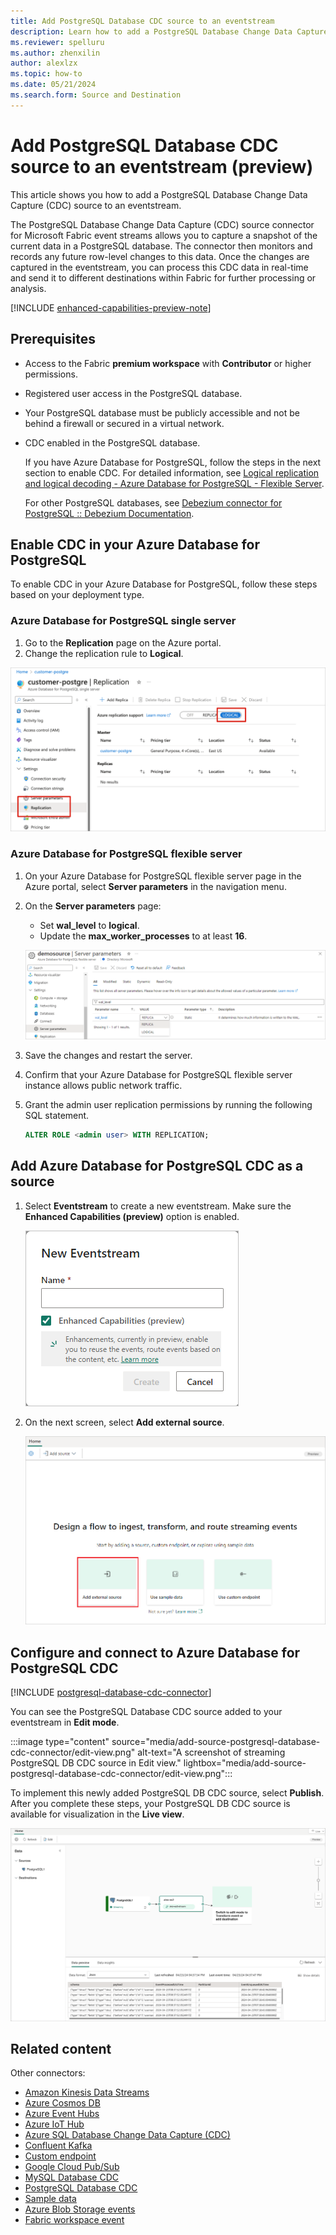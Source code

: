 ```yaml
---
title: Add PostgreSQL Database CDC source to an eventstream
description: Learn how to add a PostgreSQL Database Change Data Capture (CDC) source to an eventstream.
ms.reviewer: spelluru
ms.author: zhenxilin
author: alexlzx
ms.topic: how-to
ms.date: 05/21/2024
ms.search.form: Source and Destination
---
```


# Add PostgreSQL Database CDC source to an eventstream (preview)

This article shows you how to add a PostgreSQL Database Change Data Capture (CDC) source to an eventstream.

The PostgreSQL Database Change Data Capture (CDC) source connector for Microsoft Fabric event streams allows you to capture a snapshot of the current data in a PostgreSQL database. The connector then monitors and records any future row-level changes to this data. Once the changes are captured in the eventstream, you can process this CDC data in real-time and send it to different destinations within Fabric for further processing or analysis.

[!INCLUDE [enhanced-capabilities-preview-note](./includes/enhanced-capabilities-preview-note.md)]

## Prerequisites

- Access to the Fabric **premium workspace** with **Contributor** or higher permissions.
- Registered user access in the PostgreSQL database.
- Your PostgreSQL database must be publicly accessible and not be behind a firewall or secured in a virtual network.
- CDC enabled in the PostgreSQL database.

  If you have Azure Database for PostgreSQL, follow the steps in the next section to enable CDC. For detailed information, see [Logical replication and logical decoding - Azure Database for PostgreSQL - Flexible Server](/azure/postgresql/flexible-server/concepts-logical).

  For other PostgreSQL databases, see [Debezium connector for PostgreSQL :: Debezium Documentation](https://debezium.io/documentation/reference/stable/connectors/postgresql.html#setting-up-postgresql).


## Enable CDC in your Azure Database for PostgreSQL

To enable CDC in your Azure Database for PostgreSQL, follow these steps based on your deployment type.

### Azure Database for PostgreSQL single server

1. Go to the **Replication** page on the Azure portal.
1. Change the replication rule to **Logical**.

![A screenshot of enabling CDC for a single server deployment.](media/add-source-postgresql-database-cdc-connector/enable-cdc-single.png)

### Azure Database for PostgreSQL flexible server

1. On your Azure Database for PostgreSQL flexible server page in the Azure portal, select **Server parameters** in the navigation menu.

1. On the **Server parameters** page:

   - Set **wal_level** to **logical**.
   - Update the **max_worker_processes** to at least **16**.

   ![A screenshot of enabling CDC for a flexible server deployment.](media/add-source-postgresql-database-cdc-connector/enable-cdc-flexible.png)

1. Save the changes and restart the server.

1. Confirm that your Azure Database for PostgreSQL flexible server instance allows public network traffic.

1. Grant the admin user replication permissions by running the following SQL statement.

   ```sql
   ALTER ROLE <admin user> WITH REPLICATION;
   ```

## Add Azure Database for PostgreSQL CDC as a source

1. Select **Eventstream** to create a new eventstream. Make sure the **Enhanced Capabilities (preview)** option is enabled.

   ![A screenshot of creating a new eventstream.](media/external-sources/new-eventstream.png)

1. On the next screen, select **Add external source**.

   ![A screenshot of selecting Add external source.](media/external-sources/add-external-source.png)

## Configure and connect to Azure Database for PostgreSQL CDC

[!INCLUDE [postgresql-database-cdc-connector](./includes/postgresql-database-cdc-source-connector.md)]

You can see the PostgreSQL Database CDC source added to your eventstream in **Edit mode**.

:::image type="content" source="media/add-source-postgresql-database-cdc-connector/edit-view.png" alt-text="A screenshot of streaming PostgreSQL DB CDC source in Edit view." lightbox="media/add-source-postgresql-database-cdc-connector/edit-view.png":::

To implement this newly added PostgreSQL DB CDC source, select **Publish**. After you complete these steps, your PostgreSQL DB CDC source is available for visualization in the **Live view**.

![A screenshot of streaming PostgreSQL DB CDC source in Live view.](media/add-source-postgresql-database-cdc-connector/live-view.png)

## Related content

Other connectors:

- [Amazon Kinesis Data Streams](add-source-amazon-kinesis-data-streams.md)
- [Azure Cosmos DB](add-source-azure-cosmos-db-change-data-capture.md)
- [Azure Event Hubs](add-source-azure-event-hubs.md)
- [Azure IoT Hub](add-source-azure-iot-hub.md)
- [Azure SQL Database Change Data Capture (CDC)](add-source-azure-sql-database-change-data-capture.md)
- [Confluent Kafka](add-source-confluent-kafka.md)
- [Custom endpoint](add-source-custom-app.md)
- [Google Cloud Pub/Sub](add-source-google-cloud-pub-sub.md) 
- [MySQL Database CDC](add-source-mysql-database-change-data-capture.md)
- [PostgreSQL Database CDC](add-source-postgresql-database-change-data-capture.md)
- [Sample data](add-source-sample-data.md)
- [Azure Blob Storage events](add-source-azure-blob-storage.md)
- [Fabric workspace event](add-source-fabric-workspace.md)